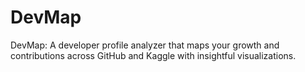 # DevMap
DevMap: A developer profile analyzer that maps your growth and contributions across GitHub and Kaggle with insightful visualizations.
